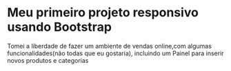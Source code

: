 # Meu primeiro projeto responsivo usando Bootstrap

Tomei a liberdade de fazer um ambiente de vendas online,com algumas funcionalidades(não todas que eu gostaria), incluindo um Painel para inserir novos produtos e categorias
